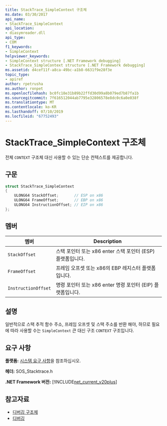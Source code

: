 ```yaml
---
title: StackTrace_SimpleContext 구조체
ms.date: 03/30/2017
api_name:
- StackTrace_SimpleContext
api_location:
- diasymreader.dll
api_type:
- COM
f1_keywords:
- SimpleContext
helpviewer_keywords:
- SimpleContext structure [.NET Framework debugging]
- StackTrace_SimpleContext structure [.NET Framework debugging]
ms.assetid: d4cef11f-a8ca-49bc-a1b8-6631f9e28f3e
topic_type:
- apiref
author: rpetrusha
ms.author: ronpet
ms.openlocfilehash: bc0fc18e31b89b22ffd30d99a8b079ed7b87fa1b
ms.sourcegitcommit: 7f616512044ab7795e32806578e8dc0c6a0e038f
ms.translationtype: MT
ms.contentlocale: ko-KR
ms.lasthandoff: 07/10/2019
ms.locfileid: "67752493"
---
```

# <a name="stacktracesimplecontext-structure"></a>StackTrace_SimpleContext 구조체
전체 `CONTEXT` 구조체 대신 사용할 수 있는 단순 컨텍스트를 제공합니다.  
  
## <a name="syntax"></a>구문  
  
```cpp  
struct StackTrace_SimpleContext  
{  
    ULONG64 StackOffset;       // ESP on x86  
    ULONG64 FrameOffset;       // EBP on x86  
    ULONG64 InstructionOffset; // EIP on x86  
};  
```  
  
## <a name="members"></a>멤버  
  
|멤버|Description|  
|------------|-----------------|  
|`StackOffset`|스택 포인터 또는 x86 enter 스택 포인터 (ESP) 플랫폼입니다.|  
|`FrameOffset`|프레임 오프셋 또는 x86의 EBP 레지스터 플랫폼입니다.|  
|`InstructionOffset`|명령 포인터 또는 x86 enter 명령 포인터 (EIP) 플랫폼입니다.|  
  
## <a name="remarks"></a>설명  
 일반적으로 스택 추적 함수 주소, 프레임 오프셋 및 스택 주소를 반환 해야, 하므로 필요에 따라 사용할 수는 `SimpleContext` 큰 대신 구조 `CONTEXT` 구조입니다.  
  
## <a name="requirements"></a>요구 사항  
 **플랫폼:** [시스템 요구 사항](../../../../docs/framework/get-started/system-requirements.md)을 참조하십시오.  
  
 **헤더:** SOS_Stacktrace.h  
  
 **.NET Framework 버전:** [!INCLUDE[net_current_v20plus](../../../../includes/net-current-v20plus-md.md)]  
  
## <a name="see-also"></a>참고자료

- [디버깅 구조체](../../../../docs/framework/unmanaged-api/debugging/debugging-structures.md)
- [디버깅](../../../../docs/framework/unmanaged-api/debugging/index.md)
